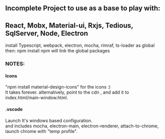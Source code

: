 ## Incomplete Project to use as a base to play with:
## React, Mobx, Material-ui, Rxjs, Tedious, SqlServer, Node, Electron 

install Typescript, webpack, electron, mocha, rimraf, ts-loader as global   
then:  npm install 
npm will link the global packages


### NOTES: 

#### Icons

"npm install material-design-icons" for the icons :)  
It takes forever.
alternatively, point to the cdn , and add it to index.html/main-window.html.  

#### .vscode

Launch It's windows based configuration.  
and includes mocha, electron-main, electron-renderer, attach-to-chrome, launch chrome with "temp profile".
  
